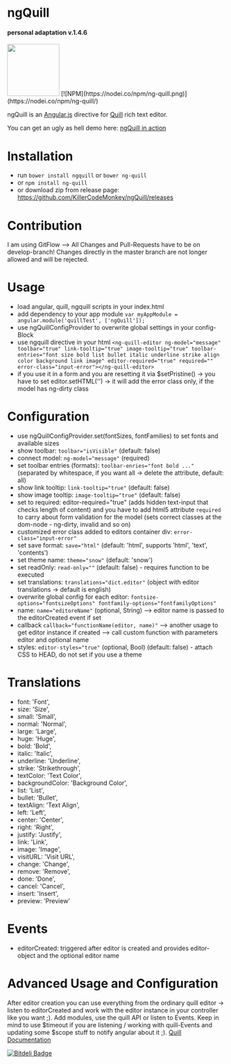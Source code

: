 # ngQuill
#### personal adaptation v.1.4.6
<img src="https://cloud.githubusercontent.com/assets/2264672/12809927/fd4c3416-cb22-11e5-9b02-80ebd9138255.png" width="120">
[![NPM](https://nodei.co/npm/ng-quill.png)](https://nodei.co/npm/ng-quill/)

ngQuill is an [Angular.js](http://angularjs.org/) directive for [Quill](http://quilljs.com/) rich text editor.

You can get an ugly as hell demo here: [ngQuill in action](http://killercodemonkey.github.io/ngQuill/demo.html)

Installation
============
- run `bower install ngquill` or `bower ng-quill`
- or `npm install ng-quill`
- or download zip from release page: https://github.com/KillerCodeMonkey/ngQuill/releases


Contribution
============

I am using GitFlow --> All Changes and Pull-Requests have to be on develop-branch!
Changes directly in the master branch are not longer allowed and will be rejected.

Usage
=====
- load angular, quill, ngquill scripts in your index.html
- add dependency to your app module `var myAppModule = angular.module('quillTest', ['ngQuill']);`
- use ngQuillConfigProvider to overwrite global settings in your config-Block
- use ngquill directive in your html
`<ng-quill-editor ng-model="message" toolbar="true" link-tooltip="true" image-tooltip="true" toolbar-entries="font size bold list bullet italic underline strike align color background link image" editor-required="true" required="" error-class="input-error"></ng-quill-editor>`
- if you use it in a form and you are resetting it via $setPristine() -> you have to set editor.setHTML('') -> it will add the error class only, if the model has ng-dirty class

Configuration
=============

- use ngQuillConfigProvider.set(fontSizes, fontFamilies) to set fonts and available sizes
- show toolbar: `toolbar="isVisible"` (default: false)
- connect model: `ng-model="message"` (required)
- set toolbar entries (formats): `toolbar-enries="font bold ..."` (separated by whitespace, if you want all -> delete the attribute, default: all)
- show link tooltip: `link-tooltip="true"` (default: false)
- show image tooltip: `image-tooltip="true"` (default: false)
- set to required: editor-required="true" (adds hidden text-input that checks length of content) and you have to add html5 attribute `required` to carry about form validation for the model (sets correct classes at the dom-node - ng-dirty, invalid and so on)
- customized error class added to editors container div: `error-class="input-error"`
- set save format: `save="html"` (default: 'html', supports 'html', 'text', 'contents')
- set theme name: `theme="snow"` (default: 'snow')
- set readOnly: `read-only=""` (default: false) - requires function to be executed
- set translations: `translations="dict.editor"` (object with editor translations -> default is english)
- overwrite global config for each editor: `fontsize-options="fontsizeOptions" fontfamily-options="fontfamilyOptions"`
- name: `name="editoreName"` (optional, String) --> editor name is passed to the editorCreated event if set
- callback `callback="functionName(editor, name)"` --> another usage to get editor instance if created --> call custom function with parameters editor and optional name
- styles: `editor-styles="true"` (optional, Bool) (default: false) -  attach CSS to HEAD, do not set if you use a theme

Translations
============

- font: 'Font',
- size: 'Size',
- small: 'Small',
- normal: 'Normal',
- large: 'Large',
- huge: 'Huge',
- bold: 'Bold',
- italic: 'Italic',
- underline: 'Underline',
- strike: 'Strikethrough',
- textColor: 'Text Color',
- backgroundColor: 'Background Color',
- list: 'List',
- bullet: 'Bullet',
- textAlign: 'Text Align',
- left: 'Left',
- center: 'Center',
- right: 'Right',
- justify: 'Justify',
- link: 'Link',
- image: 'Image',
- visitURL: 'Visit URL',
- change: 'Change',
- remove: 'Remove',
- done: 'Done',
- cancel: 'Cancel',
- insert: 'Insert',
- preview: 'Preview'

Events
======

- editorCreated: triggered after editor is created and provides editor-object and the optional editor name

Advanced Usage and Configuration
================================

After editor creation you can use everything from the ordinary quill editor -> listen to editorCreated and work with the editor instance in your controller like you want ;).
Add modules, use the quill API or listen to Events. Keep in mind to use $timeout if you are listening / working with quill-Events and updating some $scope stuff to notify angular about it ;).
[Quill Documentation](http://quilljs.com/docs/quickstart/)


[![Bitdeli Badge](https://d2weczhvl823v0.cloudfront.net/KillerCodeMonkey/ngquill/trend.png)](https://bitdeli.com/free "Bitdeli Badge")
